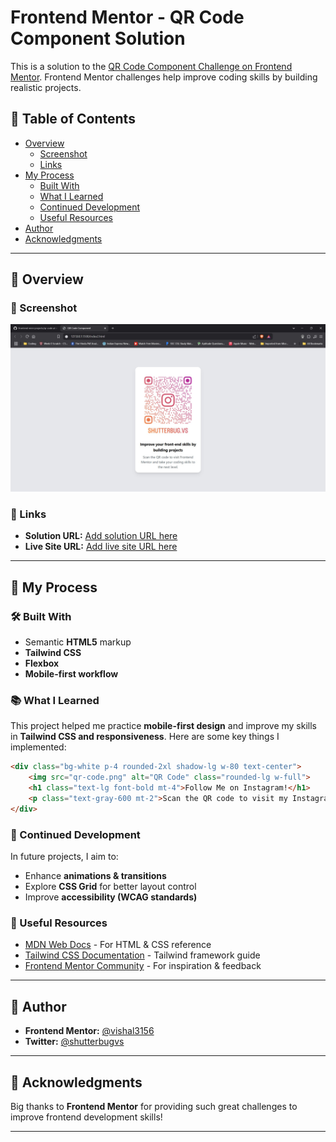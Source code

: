 # Frontend Mentor - QR Code Component Solution

This is a solution to the [QR Code Component Challenge on Frontend Mentor](https://www.frontendmentor.io/challenges/qr-code-component-iux_sIO_H). Frontend Mentor challenges help improve coding skills by building realistic projects.

## 📌 Table of Contents
- [Overview](#overview)
  - [Screenshot](#screenshot)
  - [Links](#links)
- [My Process](#my-process)
  - [Built With](#built-with)
  - [What I Learned](#what-i-learned)
  - [Continued Development](#continued-development)
  - [Useful Resources](#useful-resources)
- [Author](#author)
- [Acknowledgments](#acknowledgments)

---

## 📌 Overview

### 📸 Screenshot

![Screenshot](./screenshot.jpg)

### 🔗 Links
- **Solution URL:** [Add solution URL here](https://your-solution-url.com)
- **Live Site URL:** [Add live site URL here](https://your-live-site-url.com)

---

## 🚀 My Process

### 🛠️ Built With
- Semantic **HTML5** markup
- **Tailwind CSS**
- **Flexbox**
- **Mobile-first workflow**

### 📚 What I Learned
This project helped me practice **mobile-first design** and improve my skills in **Tailwind CSS and responsiveness**. Here are some key things I implemented:

```html
<div class="bg-white p-4 rounded-2xl shadow-lg w-80 text-center">
    <img src="qr-code.png" alt="QR Code" class="rounded-lg w-full">
    <h1 class="text-lg font-bold mt-4">Follow Me on Instagram!</h1>
    <p class="text-gray-600 mt-2">Scan the QR code to visit my Instagram profile and stay updated with my latest photos and content. Don't forget to hit follow!</p>
</div>
```

### 🔄 Continued Development
In future projects, I aim to:
- Enhance **animations & transitions**
- Explore **CSS Grid** for better layout control
- Improve **accessibility (WCAG standards)**

### 📌 Useful Resources
- [MDN Web Docs](https://developer.mozilla.org/) - For HTML & CSS reference
- [Tailwind CSS Documentation](https://tailwindcss.com/docs) - Tailwind framework guide
- [Frontend Mentor Community](https://www.frontendmentor.io/) - For inspiration & feedback

---

## 👤 Author
- **Frontend Mentor:** [@vishal3156](https://www.frontendmentor.io/profile/vishal3156)
- **Twitter:** [@shutterbugvs](https://www.twitter.com/shutterbugvs)

---

## 🎉 Acknowledgments
Big thanks to **Frontend Mentor** for providing such great challenges to improve frontend development skills!

---

